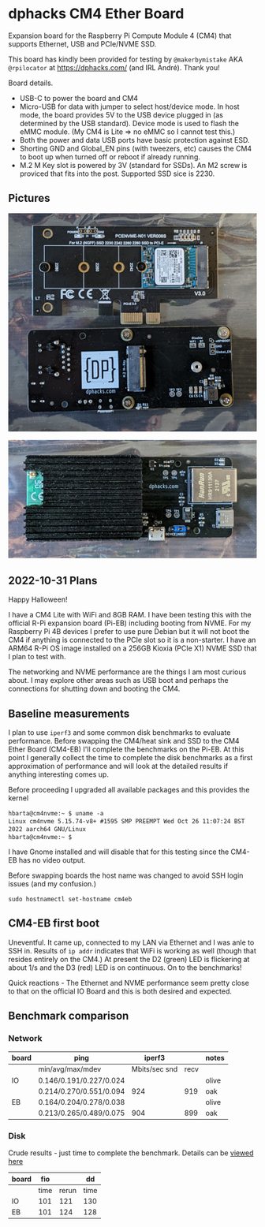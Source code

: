 # dphacks CM4 Ether Board

Expansion board for the Raspberry Pi Compute Module 4 (CM4) that supports Ethernet, USB and PCIe/NVME SSD.

This board has kindly been provided  for testing by `@makerbymistake` AKA `@rpilocator` at <https://dphacks.com/> (and IRL André). Thank you!

Board details.

* USB-C to power the board and CM4
* Micro-USB for data with jumper to select host/device mode.  In host mode, the board provides 5V to the USB device plugged in (as determined by the USB standard). Device mode is used to flash the eMMC module. (My CM4 is Lite => no eMMC so I cannot test this.)
* Both the power and data USB ports have basic protection against ESD.
* Shorting GND and Global_EN pins (with tweezers, etc) causes the CM4 to boot up when turned off or reboot if already running.
*  M.2 M Key slot is powered by 3V (standard for SSDs). An M2 screw is proviced that fits into the post. Supported SSD sice is 2230.

## Pictures

![alt text](./data/PXL_20221031_154632274.jpg "comparison to NVME adapter")

![alt text](./data/PXL_20221031_154659317.jpg "Ether Board with CM4 and heatsink installed")

## 2022-10-31 Plans

Happy Halloween!

I have a CM4 Lite with WiFi and 8GB RAM. I have been testing this with the official R-Pi expansion board (Pi-EB) including booting from NVME. For my Raspberry Pi 4B devices I prefer to use pure Debian but it will not boot the CM4 if anything is connected to the PCIe slot so it is a non-starter. I have an ARM64 R-Pi OS image installed on a 256GB Kioxia (PCIe X1) NVME SSD that I plan to test with.

The networking and NVME performance are the things I am most curious about. I may explore other areas such as USB boot and perhaps the connections for shutting down and booting the CM4.

## Baseline measurements

I plan to use `iperf3` and some common disk benchmarks to evaluate performance. Before swapping the CM4/heat sink and SSD to the CM4 Ether Board (CM4-EB) I'll complete the benchmarks on the Pi-EB. At this point I generally collect the time to complete the disk benchmarks as a first approximation of performance and will look at the detailed results if anything interesting comes up.

Before proceeding I upgraded all available packages and this provides the kernel

```text
hbarta@cm4nvme:~ $ uname -a
Linux cm4nvme 5.15.74-v8+ #1595 SMP PREEMPT Wed Oct 26 11:07:24 BST 2022 aarch64 GNU/Linux
hbarta@cm4nvme:~ $ 
```

I have Gnome installed and will disable that for this testing since the CM4-EB has no video output.

Before swapping boards the host name was changed to avoid SSH login issues (and my confusion.)

```text
sudo hostnamectl set-hostname cm4eb
```

## CM4-EB first boot

Uneventful. It came up, connected to my LAN via Ethernet and I was anle to SSH in. Results of `ip addr` indicates that WiFi is working as well (though that resides entirely on the CM4.) At present the D2 (green) LED is flickering at about 1/s and the D3 (red) LED is on continuous. On to the benchmarks!

Quick reactions - The Ethernet and NVME performance seem pretty close to that on the official IO Board and this is both desired and expected.

## Benchmark comparison

### Network

|board|ping|iperf3||notes|
|---|---|---|---|---|
|| min/avg/max/mdev|Mbits/sec snd|recv||
|IO|0.146/0.191/0.227/0.024|||olive|
||0.214/0.270/0.551/0.094|924|919|oak|
|EB|0.164/0.204/0.278/0.038|||olive|
||0.213/0.265/0.489/0.075|904|899|oak|

### Disk

Crude results - just time to complete the benchmark. Details can be [viewed here](./data/benchmarks.md)

|board|fio||dd|
|---|---|---|---|
||time|rerun|time|
|IO|101|121|130|
|EB|101|124|128|
	